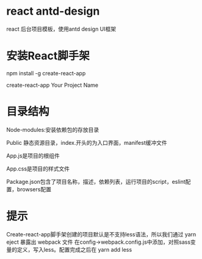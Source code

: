 # react antd-design
react 后台项目模板，使用antd design UI框架

# 安装React脚手架
npm install -g create-react-app

create-react-app Your Project Name

# 目录结构
Node-modules:安装依赖包的存放目录

Public 静态资源目录，index.开头的为入口界面，manifest缓冲文件

App.js是项目的根组件

App.css是项目的样式文件

Package.json包含了项目名称，描述，依赖列表，运行项目的script，eslint配置，browsers配置

# 提示
Create-react-app脚手架创建的项目默认是不支持less语法，所以我们通过 yarn eject 暴露出 webpack 文件
在config->webpack.config.js中添加，对照sass变量的定义，写入less。配置完成之后在 yarn add less